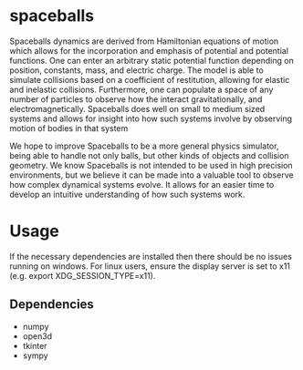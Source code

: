 # spaceballs
Spaceballs dynamics are derived from Hamiltonian equations of motion which allows for the incorporation and emphasis of potential and potential functions. One can enter an arbitrary static potential function depending on position, constants, mass, and electric charge. The model is able to simulate collisions based on a coefficient of restitution, allowing for elastic and inelastic collisions. Furthermore, one can populate a space of any number of particles to observe how the interact gravitationally, and electromagnetically. Spaceballs does well on small to medium sized systems and allows for insight into how such systems involve by observing motion of bodies in that system

We hope to improve Spaceballs to be a more general physics simulator, being able to handle not only balls, but other kinds of objects and collision geometry. We know Spaceballs is not intended to be used in high precision environments, but we believe it can be made into a valuable tool to observe how complex dynamical systems evolve. It allows for an easier time to develop an intuitive understanding of how such systems work.

# Usage
If the necessary dependencies are installed then there should be no issues running on windows. For linux users, ensure the display server is set to x11 (e.g. export XDG_SESSION_TYPE=x11).


## Dependencies
- numpy
- open3d
- tkinter
- sympy
